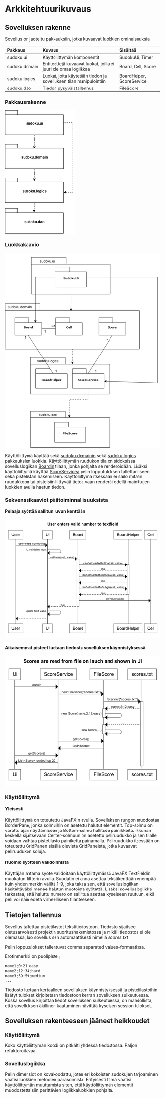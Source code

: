 # Arkkitehtuurikuvaus

## Sovelluksen rakenne

Sovellus on jaoteltu pakkauksiin, jotka kuvaavat luokkien ominaisuuksia

|Pakkaus|Kuvaus|Sisältää|
|:------|:-----|:-------|
|sudoku.ui|Käyttöliittymän komponentit|SudokuUi, Timer|
|sudoku.domain|Entiteettejä kuvaavat luokat, joilla ei juuri ole omaa logiikkaa|Board, Cell, Score|
|sudoku.logics|Luokat, joita käytetään tiedon ja sovelluksen tilan manipulointiin|BoardHelper, ScoreService|
|sudoku.dao|Tiedon pysyväistallennus|FileScore|

### Pakkausrakenne

![Pakkausrakenne](https://github.com/hoffrenm/ot-harjoitustyo/blob/master/dokumentointi/pictures/package.png)

### Luokkakaavio

![Luokkakaavio](https://github.com/hoffrenm/ot-harjoitustyo/blob/master/dokumentointi/pictures/packageClassDiagram.png)

Käyttöliittymä käyttää sekä 
[sudoku.domainin](https://github.com/hoffrenm/ot-harjoitustyo/tree/master/Sudoku/src/main/java/sudoku/domain) sekä 
[sudoku.logics](https://github.com/hoffrenm/ot-harjoitustyo/tree/master/Sudoku/src/main/java/sudoku/logics) pakkauksien luokkia. Käyttöliittymän ruudukon tila on sidoksissa sovelluslogiikan [Boardin](https://github.com/hoffrenm/ot-harjoitustyo/blob/master/Sudoku/src/main/java/sudoku/domain/Board.java) tilaan, jonka pohjalta se renderöidään. Lisäksi käyttöliittymä käyttää [ScoreServicea](https://github.com/hoffrenm/ot-harjoitustyo/blob/master/Sudoku/src/main/java/sudoku/logics/ScoreService.java) pelin lopputuloksen tallettamiseen sekä pistelistan hakemiseen. Käyttöliittymä itsessään ei säilö mitään ruudukkoon tai pisteisiin liittyvää tietoa vaan renderöi edellä mainittujen luokkien avulla haetun tiedon.

### Sekvenssikaaviot päätoiminnallisuuksista

#### Pelaaja syöttää sallitun luvun kenttään

![Oikeasiirto](https://github.com/hoffrenm/ot-harjoitustyo/blob/master/dokumentointi/pictures/sequence1.png)

#### Aikaisemmat pisteet luetaan tiedosta sovelluksen käynnistyksessä

![tiedostonluku](https://github.com/hoffrenm/ot-harjoitustyo/blob/master/dokumentointi/pictures/fileread.png)

### Käyttöliittymä

#### Yleisesti

Käyttöliittymä on toteutettu JavaFX:n avulla. Sovelluksen rungon muodostaa BorderPane, jonka solmuihin on asetettu halutut elementit. Top-solmu on varattu ajan näyttämiseen ja Bottom-solmu hallitsee painikkeita. Ikkunan keskellä sijaitsevaan Center-solmuun on asetettu peliruudukko ja sen tilalle voidaan vaihtaa pistetilasto painiketta painamalla. Peliruudukko itsessään on toteutettu GridPanen sisällä olevista GridPaneista, jotka kuvaavat peliruudukon soluja.

#### Huomio syötteen validoinnista

Käyttäjän antama syöte validoitaan käyttöliittymässä JavaFX TextFieldin muokatun filtterin avulla. Suodatin ei anna asettaa tekstikenttään enempää kuin yhden merkin väliltä 1-9, joka takaa sen, että sovelluslogiikan käsiteltäväksi menee halutun muotoista syötettä. Lisäksi sovelluslogiikka tarkastaa, että haluttu numero on sallittua asettaa kyseiseen ruutuun, eikä peli voi näin edetä virheelliseen tilanteeseen.

## Tietojen tallennus

Sovellus tallettaa pistetilastot tekstitiedostoon. Tiedosto sijaitsee oletusarvoisesti projektin suoritushakemistossa ja mikäli tiedostoa ei ole olemassa, luo sovellus sen automaattisesti nimellä *scores.txt*

Pelin lopputulokset tallentuvat comma separated values-formaatissa.

Erotinmerkki on puolipiste `;`

```
name1;0:21;easy
name2;12:34;hard
name3;59:59;medium
...
```

Tiedosto luetaan kertaalleen sovelluksen käynnistyksessä ja pistetilastoihin lisätyt tulokset kirjoitetaan tiedostoon kerran sovelluksen sulkeutuessa. Koska sovellus kirjoittaa tiedot sovelluksen sulkeutuessa, on mahdollista, että sovelluksen äkillinen kaatuminen hävittää kyseisen session tulokset.

## Sovelluksen rakenteeseen jääneet heikkoudet

### Käyttöliittymä
Koko käyttöliittymän koodi on pitkälti yhdessä tiedostossa. Paljon refaktoroitavaa.

### Sovelluslogiikka
Pelin dimensiot on kovakoodattu, joten eri kokoisten sudokujen tarjoaminen vaatisi luokkien metodien parasoimista. Erityisesti tämä vaatisi käyttöliittymän muuttamista siten, että käyttöliittymän elementit muodostettaisiin perittävien logiikkaluokkien pohjalta.

